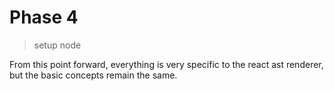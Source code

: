 # Phase 4

> setup node

From this point forward, everything is very specific to the react ast renderer, but the
basic concepts remain the same.
